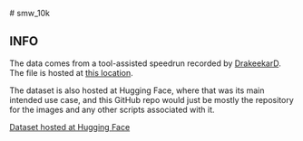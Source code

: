  #  s m w _ 1 0 k 
 
## INFO
 The data comes from a tool-assisted speedrun recorded by [DrakeekarD](https://tasvideos.org/Users/Profile/DrakeekarD). The file is hosted at [this location](https://tasvideos.org/UserFiles/Info/637823197083827931).



The dataset is also hosted at Hugging Face, where that was its main intended use case, and this GitHub repo would just be mostly the repository for the images and any other scripts associated with it.

[Dataset hosted at Hugging Face](https://huggingface.co/datasets/ArthurFischel/smw_10k)
